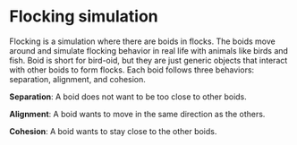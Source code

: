 # Flocking simulation

Flocking is a simulation where there are boids in flocks. The boids move around and simulate flocking behavior in real life with animals like birds and fish. Boid is short for bird-oid, but they are just generic objects that interact with other boids to form flocks. Each boid follows three behaviors: separation, alignment, and cohesion.

**Separation**: A boid does not want to be too close to other boids.

**Alignment**: A boid wants to move in the same direction as the others.

**Cohesion**: A boid wants to stay close to the other boids.
